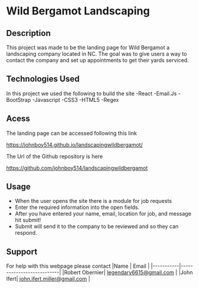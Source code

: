 # Wild Bergamot Landscaping

## Description

This project was made to be the landing page for Wild Bergamot a landscaping company located in NC. 
The goal was to give users a way to contact the company and set up appointments to get their yards serviced.

## Technologies Used

In this project we used the following to build the site
-React
-Email.Js
-BootStrap
-Javascript
-CSS3
-HTML5
-Regex

## Acess

The landing page can be accessed following this link

https://johnboy514.github.io/landscapingwildbergamot/

The Url of the Github repository is here

https://github.com/johnboy514/landscapingwildbergamot

## Usage
- When the user opens the site there is a module for job requests
 - Enter the required information into the open fields.
 - After you have entered your name, email, location for job, and message hit submit!
 - Submit will send it to the company to be reviewed and so they can respond.

## Support
For help with this webpage please contact
|Name | Email |
|-----------|---------------------------|
|Robert Obernier| legendary6615@gmail.com |
|John Ifert| john.ifert.miller@gmail.com |